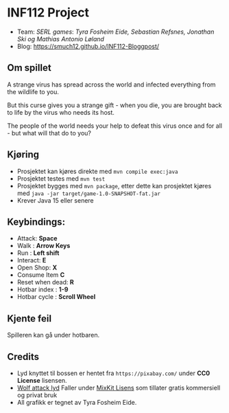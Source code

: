 # INF112 Project

* Team: *SERL games*: *Tyra Fosheim Eide, Sebastian Refsnes, Jonathan Ski og Mathias Antonio Løland*
* Blog: https://smuch12.github.io/INF112-Bloggpost/

## Om spillet

A strange virus has spread across the world and infected everything from the wildlife to you.

But this curse gives you a strange gift - when you die, you are brought back to life by the virus who needs its host.

The people of the world needs your help to defeat this virus once and for all - but what will that do to you?

## Kjøring
* Prosjektet kan kjøres direkte med `mvn compile exec:java`
* Prosjektet testes med `mvn test`
* Prosjektet bygges med `mvn package`, etter dette kan prosjektet kjøres med `java -jar target/game-1.0-SNAPSHOT-fat.jar`
* Krever Java 15 eller senere

## Keybindings:
- Attack: **Space**
- Walk : **Arrow Keys**
- Run : **Left shift**
- Interact: **E**
- Open Shop: **X**
- Consume Item **C**
- Reset when dead: **R**
- Hotbar index : **1-9**
- Hotbar cycle : **Scroll Wheel**

## Kjente feil

Spilleren kan gå under hotbaren.

## Credits
- Lyd knyttet til bossen er hentet fra `https://pixabay.com/` under **CC0 License** lisensen.
- [Wolf attack lyd](https://assets.mixkit.co/active_storage/sfx/1773/1773.mp3) Faller under [MixKit Lisens](https://mixkit.co/license/#sfxFree) som tillater gratis kommersiell og privat bruk 
- All grafikk er tegnet av Tyra Fosheim Eide.
